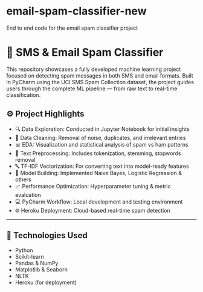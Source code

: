# email-spam-classifier-new
End to end code for the email spam classifier project
# 📧 SMS & Email Spam Classifier

This repository showcases a fully developed machine learning project focused on detecting spam messages in both SMS and email formats. Built in PyCharm using the UCI SMS Spam Collection dataset, the project guides users through the complete ML pipeline — from raw text to real-time classification.

## ⚙ Project Highlights

- 🔍 Data Exploration: Conducted in Jupyter Notebook for initial insights
- 🧼 Data Cleaning: Removal of noise, duplicates, and irrelevant entries
- 📊 EDA: Visualization and statistical analysis of spam vs ham patterns
- 🧠 Text Preprocessing: Includes tokenization, stemming, stopwords removal
- 🔤 TF-IDF Vectorization: For converting text into model-ready features
- 🤖 Model Building: Implemented Naive Bayes, Logistic Regression & others
- 📈 Performance Optimization: Hyperparameter tuning & metric evaluation
- 💻 PyCharm Workflow: Local development and testing environment
- 🌐 Heroku Deployment: Cloud-based real-time spam detection 

---

## 🧠 Technologies Used

- Python  
- Scikit-learn  
- Pandas & NumPy  
- Matplotlib & Seaborn  
- NLTK  
- Heroku (for deployment)
